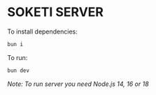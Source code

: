 # SOKETI SERVER

To install dependencies:

```bash
bun i
```

To run:

```bash
bun dev
```

_Note: To run server you need Node.js 14, 16 or 18_
